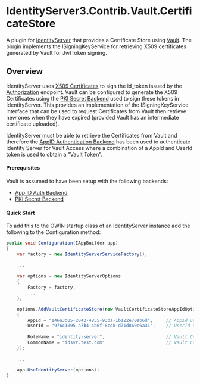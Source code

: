 # IdentityServer3.Contrib.Vault.CertificateStore

A plugin for [IdentityServer](https://identityserver.github.io/) that provides a Certificate Store using [Vault](https://www.vaultproject.io/).  The plugin implements the ISigningKeyService for retrieving X509 certificates generated by Vault for JwtToken signing.

## Overview
IdentityServer uses [X509 Certificates](https://identityserver.github.io/Documentation/docsv2/configuration/crypto.html) to sign the id_token issued by the [Authorization](https://identityserver.github.io/Documentation/docsv2/endpoints/authorization.html) endpoint. Vault can be configured to generate the X509 Certificates using the [PKI Secret Backend](https://www.vaultproject.io/docs/secrets/pki/index.html) used to sign these tokens in IdentityServer.
This provides an implementation of the ISigningKeyService interface that can be used to request Certificates from Vault then retrieve new ones when they have expired (provided Vault has an intermediate certificate uploaded).

IdentityServer must be able to retrieve the Certificates from Vault and therefore the [AppID Authentication Backend](https://www.vaultproject.io/docs/auth/app-id.html) has been used to authenticate Identity Server for Vault Access where a combination of a AppId and UserId token is used to obtain a "Vault Token".

#### Prerequisites
Vault is assumed to have been setup with the following backends:
* [App ID Auth Backend](https://www.vaultproject.io/docs/auth/app-id.html)
* [PKI Secret Backend](https://www.vaultproject.io/docs/secrets/pki/index.html)

#### Quick Start
To add this to the OWIN startup class of an IdentityServer instance add the following to the Configuration method:
```csharp
public void Configuration(IAppBuilder app)
{
    var factory = new IdentityServerServiceFactory();
        
    ...
        
    var options = new IdentityServerOptions
    {
        Factory = factory,
        ...  
    };

	options.AddVaultCertificateStore(new VaultCertificateStoreAppIdOptions
    {
	    AppId = "146a3d05-2042-4855-93ba-1b122e70eb6d",		// AppId using Vault AppId Authentication
        UserId = "976c1095-a7b4-4b6f-8cd8-d71d860c6a31",	// UserId using Vault UserId Authentication
				
        RoleName = "identity-server",						// Vault Certificate Role Name
        CommonName = "idsvr.test.com"						// Vault Certificate Common Name
    });                              
        
    ...
        
    app.UseIdentityServer(options);
}
```